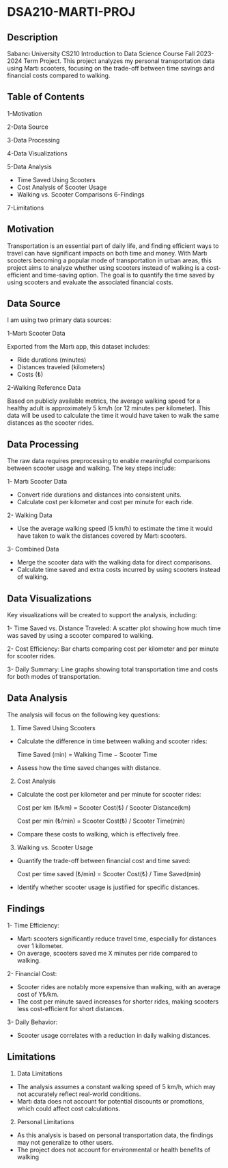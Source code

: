 # DSA210-MARTI-PROJ

## Description

Sabancı University CS210 Introduction to Data Science Course Fall 2023-2024 Term Project.
This project analyzes my personal transportation data using Martı scooters, focusing on the trade-off between time savings and financial costs compared to walking.

## Table of Contents
1-Motivation

2-Data Source

3-Data Processing

4-Data Visualizations

5-Data Analysis

  * Time Saved Using Scooters
  * Cost Analysis of Scooter Usage
  * Walking vs. Scooter Comparisons
6-Findings

7-Limitations


## Motivation

Transportation is an essential part of daily life, and finding efficient ways to travel can have significant impacts on both time and money. With Martı scooters becoming a popular mode of transportation in urban areas, this project aims to analyze whether using scooters instead of walking is a cost-efficient and time-saving option. The goal is to quantify the time saved by using scooters and evaluate the associated financial costs.

## Data Source
I am using two primary data sources:

1-Martı Scooter Data

Exported from the Martı app, this dataset includes:

* Ride durations (minutes)
* Distances traveled (kilometers)
* Costs (₺)
  
2-Walking Reference Data

Based on publicly available metrics, the average walking speed for a healthy adult is approximately 5 km/h (or 12 minutes per kilometer). This data will be used to calculate the time it would have taken to walk the same distances as the scooter rides.

## Data Processing

The raw data requires preprocessing to enable meaningful comparisons between scooter usage and walking. The key steps include:

1- Martı Scooter Data

 * Convert ride durations and distances into consistent units.
 * Calculate cost per kilometer and cost per minute for each ride.
   
2- Walking Data

 * Use the average walking speed (5 km/h) to estimate the time it would have taken to walk the distances covered by Martı scooters.

3- Combined Data

 * Merge the scooter data with the walking data for direct comparisons.
 * Calculate time saved and extra costs incurred by using scooters instead of walking.

## Data Visualizations

Key visualizations will be created to support the analysis, including:

1- Time Saved vs. Distance Traveled: A scatter plot showing how much time was saved by using a scooter compared to walking.

2- Cost Efficiency: Bar charts comparing cost per kilometer and per minute for scooter rides.

3- Daily Summary: Line graphs showing total transportation time and costs for both modes of transportation.

## Data Analysis
The analysis will focus on the following key questions:

1. Time Saved Using Scooters
 * Calculate the difference in time between walking and scooter rides:

     Time Saved (min) = Walking Time − Scooter Time

 * Assess how the time saved changes with distance.
2. Cost Analysis

 * Calculate the cost per kilometer and per minute for scooter rides:

     Cost per km (₺/km) = Scooter Cost(₺) / Scooter Distance(km)

     Cost per min (₺/min) = Scooter Cost(₺) / Scooter Time(min)
​
 
 * Compare these costs to walking, which is effectively free.
   
3. Walking vs. Scooter Usage

 * Quantify the trade-off between financial cost and time saved:

    Cost per time saved (₺/min) = Scooter Cost(₺) / Time Saved(min)
​
 * Identify whether scooter usage is justified for specific distances.

## Findings

1- Time Efficiency:

 * Martı scooters significantly reduce travel time, especially for distances over 1 kilometer.
 * On average, scooters saved me X minutes per ride compared to walking.

2- Financial Cost:

 * Scooter rides are notably more expensive than walking, with an average cost of Y₺/km.
 * The cost per minute saved increases for shorter rides, making scooters less cost-efficient for short distances.

3- Daily Behavior:

 * Scooter usage correlates with a reduction in daily walking distances.

## Limitations

1. Data Limitations

 * The analysis assumes a constant walking speed of 5 km/h, which may not accurately reflect real-world conditions.
 * Martı data does not account for potential discounts or promotions, which could affect cost calculations.

2. Personal Limitations

 * As this analysis is based on personal transportation data, the findings may not generalize to other users.
 * The project does not account for environmental or health benefits of walking



